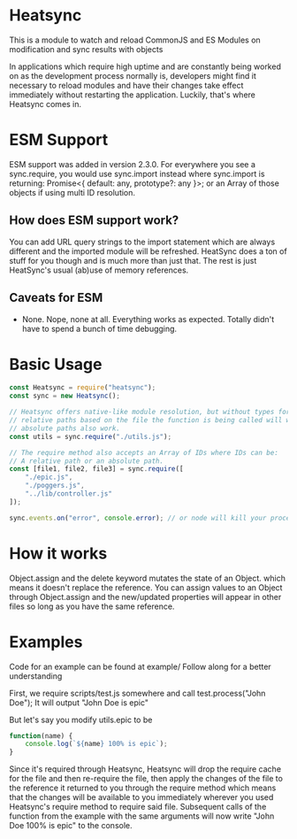 # Heatsync
This is a module to watch and reload CommonJS and ES Modules on modification and sync results with objects

In applications which require high uptime and are constantly being worked on as the development process normally is, developers might find it necessary to reload modules and have their changes take effect immediately without restarting the application. Luckily, that's where Heatsync comes in.

# ESM Support
ESM support was added in version 2.3.0. For everywhere you see a sync.require, you would use sync.import instead where sync.import is returning:
Promise<{ default: any, prototype?: any }>; or an Array of those objects if using multi ID resolution.

## How does ESM support work?
You can add URL query strings to the import statement which are always different and the imported module will be refreshed. HeatSync does a ton of stuff for you though and is much more than just that. The rest is just HeatSync's usual (ab)use of memory references.

## Caveats for ESM
- None. Nope, none at all. Everything works as expected. Totally didn't have to spend a bunch of time debugging.

# Basic Usage
```js
const Heatsync = require("heatsync");
const sync = new Heatsync();

// Heatsync offers native-like module resolution, but without types for fs struct.
// relative paths based on the file the function is being called will work.
// absolute paths also work.
const utils = sync.require("./utils.js");

// The require method also accepts an Array of IDs where IDs can be:
// A relative path or an absolute path.
const [file1, file2, file3] = sync.require([
	"./epic.js",
	"./poggers.js",
	"../lib/controller.js"
]);

sync.events.on("error", console.error); // or node will kill your process if there is a require error
```

# How it works
Object.assign and the delete keyword mutates the state of an Object. which means it doesn't replace the reference. You can assign values to an Object through Object.assign and the new/updated properties will appear in other files so long as you have the same reference.


# Examples
Code for an example can be found at example/
Follow along for a better understanding

First, we require scripts/test.js somewhere and call test.process("John Doe");
It will output "John Doe is epic"

But let's say you modify utils.epic to be
```js
function(name) {
	console.log(`${name} 100% is epic`);
}
```

Since it's required through Heatsync, Heatsync will drop the require cache for the file and then re-require the file, then apply the changes of the file to the reference it returned to you through the require method which means that the changes will be available to you immediately wherever you used Heatsync's require method to require said file. Subsequent calls of the function from the example with the same arguments will now write "John Doe 100% is epic" to the console.

